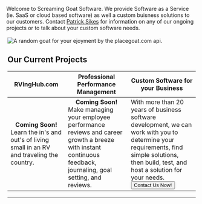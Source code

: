 
Welcome to Screaming Goat Software.  We provide Software as a Service (ie. SaaS or cloud based software) as well a custom buisness solutions to our customers.  Contact <a href="mailto:patricksikes@gmail.com">Patrick Sikes</a> for information on any of our ongoing projects or to talk about your custom software needs.
<div style="border:0;  padding: 3px; margin 3px; float:right;"><img src="http://placegoat.com/200/200" alt="A random goat for your ejoyment by the placegoat.com api." />

## Our Current Projects

<table width="100%" cellpadding="10">
  <thead>
    <tr>
      <th style="font-style:bold;">RVingHub.com</th>
      <th style="font-style:bold;">Professional Performance Management</th>
      <th style="font-style:bold;">Custom Software for your Business</th>
    </tr>
  </thead>
  <tbody>
    <tr>
      <td><div style="text-align:center;"><b>Coming Soon!</b></div> Learn the in's and out's of living small in an RV and traveling the country. </td>
      <td><div style="text-align:center;"><b>Coming Soon!</b></div> Make managing your employee performance reviews and career growth a breeze with instant continuous feedback, journaling, goal setting, and reviews. </td>
      <td>With more than 20 years of business software development, we can work with you to determine your requirements, find simple solutions, then build, test, and host a solution for your needs.
      <div>
        <a href="contactus.html">
            <button class="btn btn-primary">Contact Us Now!</button>
        </a>
      </div>
      </td>
    </tr>
  </tbody>
</table>

<hr />


